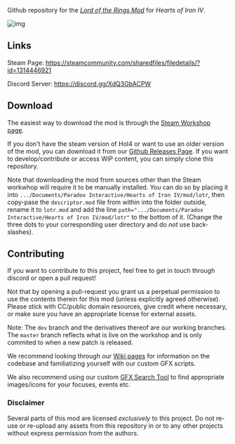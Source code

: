 Github repository for the [*Lord of the Rings Mod*](https://steamcommunity.com/sharedfiles/filedetails/?id=1314446921) for *Hearts of Iron IV*.

![img](https://steamuserimages-a.akamaihd.net/ugc/2014835196556028806/C9F439399E0C57D2F15CBF9E0196E657EB6D2DEC/?imw=637&imh=358&ima=fit&impolicy=Letterbox&imcolor=%23000000&letterbox=true)

## Links

Steam Page: https://steamcommunity.com/sharedfiles/filedetails/?id=1314446921

Discord Server: https://discord.gg/XdQ3GbACPW

## Download

The easiest way to download the mod is through the [Steam Workshop page](https://steamcommunity.com/sharedfiles/filedetails/?id=1314446921).

If you don't have the steam version of HoI4 or want to use an older version of the mod, you can download it from our [Github Releases Page](https://github.com/HoI4-LOTRMod-Team/HoI4-LotrMod/releases). If you want to develop/contribute or access WIP content, you can simply clone this repository.

Note that downloading the mod from sources other than the Steam workwhop will require it to be manually installed. You can do so by placing it into `.../Documents/Paradox Interactive/Hearts of Iron IV/mod/lotr`, then copy-pase the `descriptor.mod` file from within into the folder outside, rename it to `lotr.mod` and add the line `path=".../Documents/Paradox Interactive/Hearts of Iron IV/mod/lotr"` to the bottom of it. (Change the three dots to your corresponding user directory and do *not* use back-slashes).

## Contributing

If you want to contribute to this project, feel free to get in touch through discord or open a pull request!

Not that by opening a pull-request you grant us a perpetual permission to use the contents therein for this mod (unless explicitly agreed otherwise). Please stick with CC/public domain resources, give credit where necessary, or make sure you have an appropriate license for external assets.

Note: The `dev` branch and the derivatives thereof are our working branches. The `master` branch reflects what is live on the workshop and is only commited to when a new patch is released.

We recommend looking through our [Wiki pages](https://github.com/HoI4-LOTRMod-Team/HoI4-LotrMod/wiki) for information on the codebase and familiatizing yourself with our custom GFX scripts.

We also recommend using our custom [GFX Search Tool](https://hoi4-lotrmod-team.github.io/HoI4-LotrMod) to find appropriate images/icons for your focuses, events etc.

### Disclaimer

Several parts of this mod are licensed *exclusively* to this project. Do not re-use or re-upload any assets from this repository in or to any other projects without express permission from the authors.
